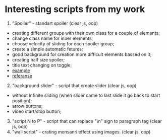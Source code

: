 # Interesting scripts from my work

1. "Spoiler" - standart spoiler (clear js, oop)
  - creating different groups with their own class for a couple of elements;
  - change class name for inner elements;
  - choose velocity of sliding for each spoiler group;
  - create a simple automatic fetures;
  - good background for creation more difficult elements bassed on it;
  - creating half size spoiler;
  - title text changing on toggle;
  - [example](https://codepen.io/Ceditvodu/full/yORmaO/)
  - [referanse](https://github.com/Ceditvodu/work-scripts/wiki/Spoiler)
2. "background slider" - script that create slider (clear js, oop)
  - without infinite sliding (when slider came to last slide it go back to start position);
  - arrow buttons; 
  - video start/stop button;
3. "script N to P" - script that can replace "\n" sign to paragraph tag (clear js, oop)
4. "wall script" - crating monsanri effect using images. (clear js, oop)
